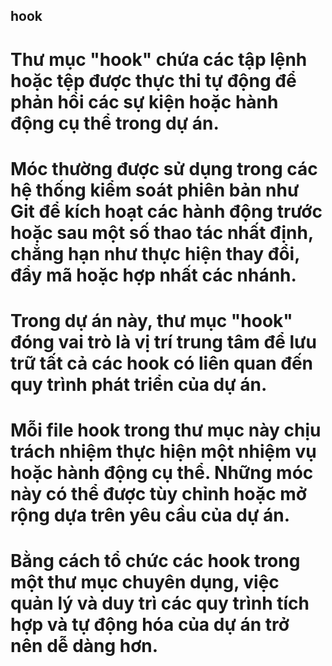 ## hook

# Thư mục "hook" chứa các tập lệnh hoặc tệp được thực thi tự động để phản hồi các sự kiện hoặc hành động cụ thể trong dự án.

# Móc thường được sử dụng trong các hệ thống kiểm soát phiên bản như Git để kích hoạt các hành động trước hoặc sau một số thao tác nhất định, chẳng hạn như thực hiện thay đổi, đẩy mã hoặc hợp nhất các nhánh.

# Trong dự án này, thư mục "hook" đóng vai trò là vị trí trung tâm để lưu trữ tất cả các hook có liên quan đến quy trình phát triển của dự án.

# Mỗi file hook trong thư mục này chịu trách nhiệm thực hiện một nhiệm vụ hoặc hành động cụ thể. Những móc này có thể được tùy chỉnh hoặc mở rộng dựa trên yêu cầu của dự án.

# Bằng cách tổ chức các hook trong một thư mục chuyên dụng, việc quản lý và duy trì các quy trình tích hợp và tự động hóa của dự án trở nên dễ dàng hơn.

